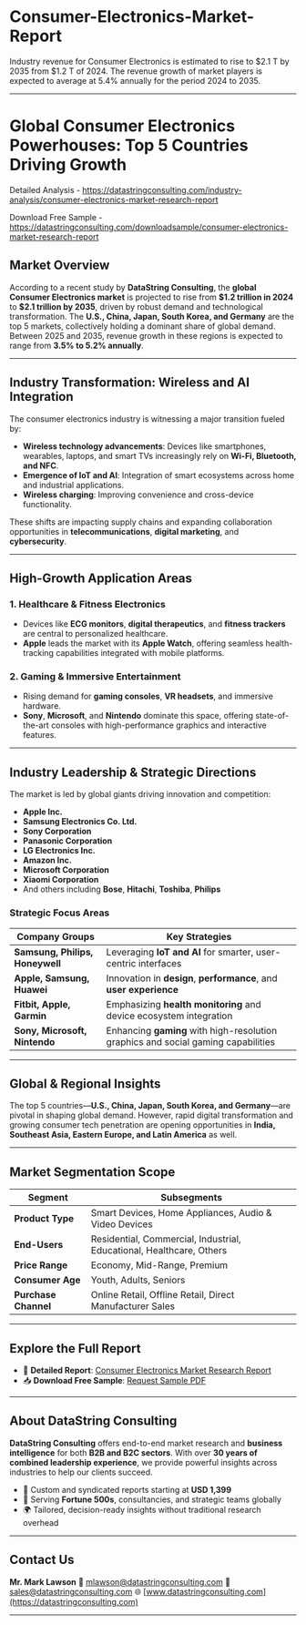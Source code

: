 # Consumer-Electronics-Market-Report

Industry revenue for Consumer Electronics is estimated to rise to $2.1 T by 2035 from $1.2 T of 2024. The revenue growth of market players is expected to average at 5.4% annually for the period 2024 to 2035.

---

# **Global Consumer Electronics Powerhouses: Top 5 Countries Driving Growth**

Detailed Analysis - https://datastringconsulting.com/industry-analysis/consumer-electronics-market-research-report

Download Free Sample - https://datastringconsulting.com/downloadsample/consumer-electronics-market-research-report

## **Market Overview**

According to a recent study by **DataString Consulting**, the **global Consumer Electronics market** is projected to rise from **\$1.2 trillion in 2024** to **\$2.1 trillion by 2035**, driven by robust demand and technological transformation. The **U.S., China, Japan, South Korea, and Germany** are the top 5 markets, collectively holding a dominant share of global demand. Between 2025 and 2035, revenue growth in these regions is expected to range from **3.5% to 5.2% annually**.

---

## **Industry Transformation: Wireless and AI Integration**

The consumer electronics industry is witnessing a major transition fueled by:

* **Wireless technology advancements**: Devices like smartphones, wearables, laptops, and smart TVs increasingly rely on **Wi-Fi, Bluetooth, and NFC**.
* **Emergence of IoT and AI**: Integration of smart ecosystems across home and industrial applications.
* **Wireless charging**: Improving convenience and cross-device functionality.

These shifts are impacting supply chains and expanding collaboration opportunities in **telecommunications**, **digital marketing**, and **cybersecurity**.

---

## **High-Growth Application Areas**

### **1. Healthcare & Fitness Electronics**

* Devices like **ECG monitors**, **digital therapeutics**, and **fitness trackers** are central to personalized healthcare.
* **Apple** leads the market with its **Apple Watch**, offering seamless health-tracking capabilities integrated with mobile platforms.

### **2. Gaming & Immersive Entertainment**

* Rising demand for **gaming consoles**, **VR headsets**, and immersive hardware.
* **Sony**, **Microsoft**, and **Nintendo** dominate this space, offering state-of-the-art consoles with high-performance graphics and interactive features.

---

## **Industry Leadership & Strategic Directions**

The market is led by global giants driving innovation and competition:

* **Apple Inc.**
* **Samsung Electronics Co. Ltd.**
* **Sony Corporation**
* **Panasonic Corporation**
* **LG Electronics Inc.**
* **Amazon Inc.**
* **Microsoft Corporation**
* **Xiaomi Corporation**
* And others including **Bose**, **Hitachi**, **Toshiba**, **Philips**

### **Strategic Focus Areas**

| **Company Groups**              | **Key Strategies**                                                                |
| ------------------------------- | --------------------------------------------------------------------------------- |
| **Samsung, Philips, Honeywell** | Leveraging **IoT and AI** for smarter, user-centric interfaces                    |
| **Apple, Samsung, Huawei**      | Innovation in **design**, **performance**, and **user experience**                |
| **Fitbit, Apple, Garmin**       | Emphasizing **health monitoring** and device ecosystem integration                |
| **Sony, Microsoft, Nintendo**   | Enhancing **gaming** with high-resolution graphics and social gaming capabilities |

---

## **Global & Regional Insights**

The top 5 countries—**U.S., China, Japan, South Korea, and Germany**—are pivotal in shaping global demand. However, rapid digital transformation and growing consumer tech penetration are opening opportunities in **India, Southeast Asia, Eastern Europe, and Latin America** as well.

---

## **Market Segmentation Scope**

| **Segment**          | **Subsegments**                                                      |
| -------------------- | -------------------------------------------------------------------- |
| **Product Type**     | Smart Devices, Home Appliances, Audio & Video Devices                |
| **End-Users**        | Residential, Commercial, Industrial, Educational, Healthcare, Others |
| **Price Range**      | Economy, Mid-Range, Premium                                          |
| **Consumer Age**     | Youth, Adults, Seniors                                               |
| **Purchase Channel** | Online Retail, Offline Retail, Direct Manufacturer Sales             |

---

## **Explore the Full Report**

* 📘 **Detailed Report**: [Consumer Electronics Market Research Report](https://datastringconsulting.com/industry-analysis/consumer-electronics-market-research-report)
* 📥 **Download Free Sample**: [Request Sample PDF](https://datastringconsulting.com/downloadsample/consumer-electronics-market-research-report)

---

## **About DataString Consulting**

**DataString Consulting** offers end-to-end market research and **business intelligence** for both **B2B and B2C sectors**. With over **30 years of combined leadership experience**, we provide powerful insights across industries to help our clients succeed.

* 🎯 Custom and syndicated reports starting at **USD 1,399**
* 🤝 Serving **Fortune 500s**, consultancies, and strategic teams globally
* 🌍 Tailored, decision-ready insights without traditional research overhead

---

## **Contact Us**

**Mr. Mark Lawson**
📧 [mlawson@datastringconsulting.com](mailto:mlawson@datastringconsulting.com)
📧 [sales@datastringconsulting.com](mailto:sales@datastringconsulting.com)
🌐 [www.datastringconsulting.com](https://datastringconsulting.com)

---
